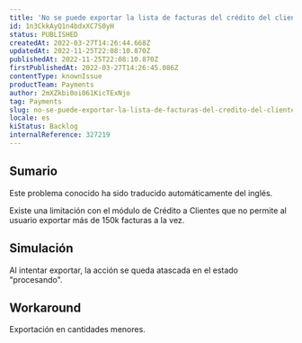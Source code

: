 ```yaml
---
title: 'No se puede exportar la lista de facturas del crédito del cliente'
id: 1n3CkkAyQ1n4bdxXC7S0yH
status: PUBLISHED
createdAt: 2022-03-27T14:26:44.668Z
updatedAt: 2022-11-25T22:08:10.870Z
publishedAt: 2022-11-25T22:08:10.870Z
firstPublishedAt: 2022-03-27T14:26:45.086Z
contentType: knownIssue
productTeam: Payments
author: 2mXZkbi0oi061KicTExNjo
tag: Payments
slug: no-se-puede-exportar-la-lista-de-facturas-del-credito-del-cliente
locale: es
kiStatus: Backlog
internalReference: 327219
---
```


## Sumario

<div class="alert alert-info">
  <p>Este problema conocido ha sido traducido automáticamente del inglés.</p>
</div>


Existe una limitación con el módulo de Crédito a Clientes que no permite al usuario exportar más de 150k facturas a la vez.



## Simulación


Al intentar exportar, la acción se queda atascada en el estado "procesando".



## Workaround


Exportación en cantidades menores.

